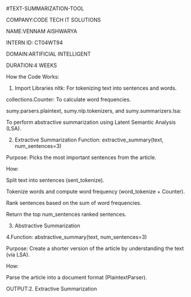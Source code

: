 #TEXT-SUMMARIZATION-TOOL

COMPANY:CODE TECH IT SOLUTIONS

NAME:VENNAM AISHWARYA

INTERN ID: CT04WT94

DOMAIN:ARTIFICIAL INTELLIGENT

DURATION:4 WEEKS

How the Code Works:

1. Import Libraries
nltk: For tokenizing text into sentences and words.

collections.Counter: To calculate word frequencies.

sumy.parsers.plaintext, sumy.nlp.tokenizers, and sumy.summarizers.lsa:

To perform abstractive summarization using Latent Semantic Analysis (LSA).

2. Extractive Summarization
Function: extractive_summary(text, num_sentences=3)

Purpose: Picks the most important sentences from the article.

How:

Split text into sentences (sent_tokenize).

Tokenize words and compute word frequency (word_tokenize + Counter).

Rank sentences based on the sum of word frequencies.

Return the top num_sentences ranked sentences.

3. Abstractive Summarization
 
4.Function: abstractive_summary(text, num_sentences=3)

Purpose: Create a shorter version of the article by understanding the text (via LSA).

How:

Parse the article into a document format (PlaintextParser).

OUTPUT:2. Extractive Summarization


